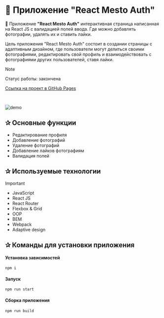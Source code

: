 # 🌃 Приложение "React Mesto Auth"

🌃 Приложение **"React Mesto Auth"** интерактивная страница написанная на React JS c валидацией полей ввода. Где можно добавлять фотографии, удалять их и ставить лайки.

Цель приложения "React Mesto Auth" состоит в создании страницы с адаптивным дизайном, где пользователи могут делиться своими фотографиями, редактировать свой профиль и взаимодействовать с фотографиями других пользователей, ставя лайки.

> [!NOTE]
> Статус работы: закончена
> 
> [Ссылка на проект в GitHub Pages](https://vitali-workspace.github.io/react-mesto-auth-build/)

<p>&nbsp;</p>

<img src="https://i.ibb.co/vmfTM6Y/perview-1.png" alt="demo">

<h2>&#10032; Основные функции</h2>

- Редактирование профиля 
- Добавление фотографий
- Удаление фотографий
- Добавление лайков фотографиям
- Валидация полей

<h2>&#10032; Используемые технологии</h2>

> [!IMPORTANT]
> - JavaScript
> - React JS
> - React Router
> - Flexbox & Grid
> - OOP
> - BEM
> - Webpack
> - Adaptive design

<h2>&#10032; Команды для установки приложения</h2>

#### Установка зависимостей

```
npm i
```
#### Запуск

```
npm run start
```
#### Сборка приложения

```
npm run build
```


